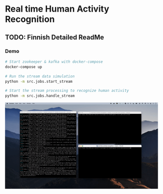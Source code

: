 # Real time Human Activity Recognition

## TODO: Finnish Detailed ReadMe


### Demo

```bash
# Start zookeeper & kafka with docker-compose
docker-compose up 
```


```bash
# Run the stream data simulation
python -m src.jobs.start_stream
```


```bash
# Start the stream processing to recognize human activity
python -m src.jobs.handle_stream
```


<img src="https://github.com/AymenRumi/real-time-activity-recognition/blob/main/assets/demo.gif">

